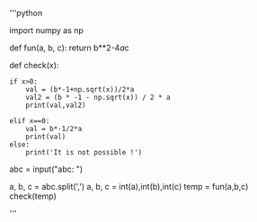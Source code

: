 '''python

import numpy as np


def fun(a, b, c):
    return b**2-4*a*c


def check(x):

    if x>0:
        val = (b*-1+np.sqrt(x))/2*a
        val2 = (b * -1 - np.sqrt(x)) / 2 * a
        print(val,val2)

    elif x==0:
        val = b*-1/2*a
        print(val)
    else:
        print('It is not possible !')



abc = input("abc: ")

a, b, c = abc.split(',')
a, b, c = int(a),int(b),int(c)
temp = fun(a,b,c)
check(temp)

'''
